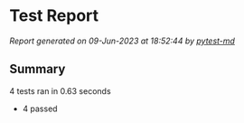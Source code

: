# Test Report

*Report generated on 09-Jun-2023 at 18:52:44 by [pytest-md]*

[pytest-md]: https://github.com/hackebrot/pytest-md

## Summary

4 tests ran in 0.63 seconds

- 4 passed
